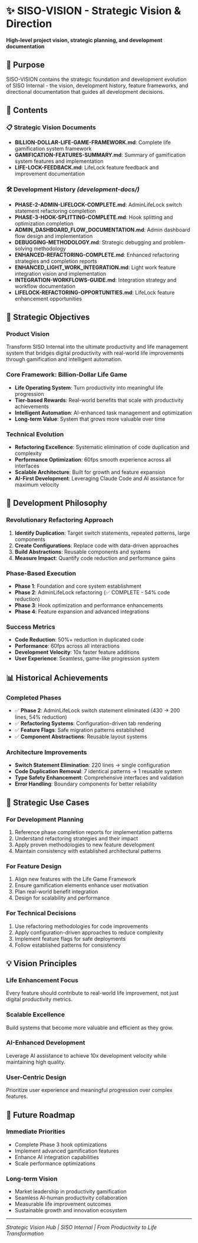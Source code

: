 # ✨ SISO-VISION - Strategic Vision & Direction

**High-level project vision, strategic planning, and development documentation**

## 🎯 Purpose

SISO-VISION contains the strategic foundation and development evolution of SISO Internal - the vision, development history, feature frameworks, and directional documentation that guides all development decisions.

## 📁 Contents

### **📋 Strategic Vision Documents**
- **BILLION-DOLLAR-LIFE-GAME-FRAMEWORK.md**: Complete life gamification system framework
- **GAMIFICATION-FEATURES-SUMMARY.md**: Summary of gamification system features and implementation
- **LIFE-LOCK-FEEDBACK.md**: LifeLock feature feedback and improvement documentation

### **🛠️ Development History** *(development-docs/)*
- **PHASE-2-ADMIN-LIFELOCK-COMPLETE.md**: AdminLifeLock switch statement refactoring completion
- **PHASE-3-HOOK-SPLITTING-COMPLETE.md**: Hook splitting and optimization completion
- **ADMIN_DASHBOARD_FLOW_DOCUMENTATION.md**: Admin dashboard flow design and implementation
- **DEBUGGING-METHODOLOGY.md**: Strategic debugging and problem-solving methodology
- **ENHANCED-REFACTORING-COMPLETE.md**: Enhanced refactoring strategies and completion reports
- **ENHANCED_LIGHT_WORK_INTEGRATION.md**: Light work feature integration vision and implementation
- **INTEGRATION-WORKFLOWS-GUIDE.md**: Integration strategy and workflow documentation
- **LIFELOCK-REFACTORING-OPPORTUNITIES.md**: LifeLock feature enhancement opportunities

## 🌟 Strategic Objectives

### **Product Vision**
Transform SISO Internal into the ultimate productivity and life management system that bridges digital productivity with real-world life improvements through gamification and intelligent automation.

### **Core Framework: Billion-Dollar Life Game**
- **Life Operating System**: Turn productivity into meaningful life progression
- **Tier-based Rewards**: Real-world benefits that scale with productivity achievements  
- **Intelligent Automation**: AI-enhanced task management and optimization
- **Long-term Value**: System that grows more valuable over time

### **Technical Evolution**
- **Refactoring Excellence**: Systematic elimination of code duplication and complexity
- **Performance Optimization**: 60fps smooth experience across all interfaces
- **Scalable Architecture**: Built for growth and feature expansion
- **AI-First Development**: Leveraging Claude Code and AI assistance for maximum velocity

## 🚀 Development Philosophy

### **Revolutionary Refactoring Approach**
1. **Identify Duplication**: Target switch statements, repeated patterns, large components
2. **Create Configurations**: Replace code with data-driven approaches
3. **Build Abstractions**: Reusable components and systems
4. **Measure Impact**: Quantify code reduction and performance gains

### **Phase-Based Execution**
- **Phase 1**: Foundation and core system establishment
- **Phase 2**: AdminLifeLock refactoring (✅ COMPLETE - 54% code reduction)
- **Phase 3**: Hook optimization and performance enhancements
- **Phase 4**: Feature expansion and advanced integrations

### **Success Metrics**
- **Code Reduction**: 50%+ reduction in duplicated code
- **Performance**: 60fps across all interactions
- **Development Velocity**: 10x faster feature additions
- **User Experience**: Seamless, game-like progression system

## 📊 Historical Achievements

### **Completed Phases**
- ✅ **Phase 2**: AdminLifeLock switch statement eliminated (430 → 200 lines, 54% reduction)
- ✅ **Refactoring Systems**: Configuration-driven tab rendering
- ✅ **Feature Flags**: Safe migration patterns established
- ✅ **Component Abstractions**: Reusable layout systems

### **Architecture Improvements**
- **Switch Statement Elimination**: 220 lines → single configuration
- **Code Duplication Removal**: 7 identical patterns → 1 reusable system
- **Type Safety Enhancement**: Comprehensive interfaces and validation
- **Error Handling**: Boundary components for better reliability

## 🎯 Strategic Use Cases

### **For Development Planning**
1. Reference phase completion reports for implementation patterns
2. Understand refactoring strategies and their impact
3. Apply proven methodologies to new feature development
4. Maintain consistency with established architectural patterns

### **For Feature Design**
1. Align new features with the Life Game Framework
2. Ensure gamification elements enhance user motivation
3. Plan real-world benefit integration
4. Design for scalability and performance

### **For Technical Decisions**
1. Use refactoring methodologies for code improvements
2. Apply configuration-driven approaches to reduce complexity
3. Implement feature flags for safe deployments
4. Follow established patterns for consistency

## 💡 Vision Principles

### **Life Enhancement Focus**
Every feature should contribute to real-world life improvement, not just digital productivity metrics.

### **Scalable Excellence** 
Build systems that become more valuable and efficient as they grow.

### **AI-Enhanced Development**
Leverage AI assistance to achieve 10x development velocity while maintaining high quality.

### **User-Centric Design**
Prioritize user experience and meaningful progression over complex features.

## 🔮 Future Roadmap

### **Immediate Priorities**
- Complete Phase 3 hook optimizations
- Implement advanced gamification features
- Enhance AI integration capabilities
- Scale performance optimizations

### **Long-term Vision**
- Market leadership in productivity gamification
- Seamless AI-human productivity collaboration
- Measurable life improvement outcomes
- Sustainable growth and innovation ecosystem

---
*Strategic Vision Hub | SISO Internal | From Productivity to Life Transformation*